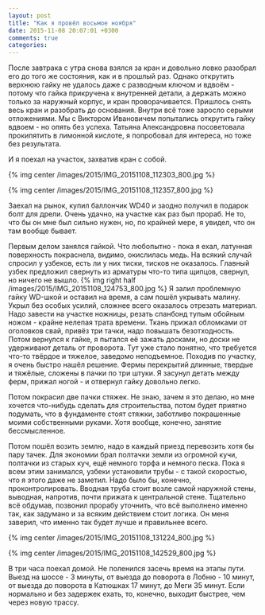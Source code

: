 ```yaml
---
layout: post
title: "Как я провёл восьмое ноября"
date: 2015-11-08 20:07:01 +0300
comments: true
categories: 
---
```

После завтрака с утра снова взялся за кран и довольно ловко разобрал его до того же состояния, как и в прошлый раз. Однако открутить верхнюю гайку не удалось даже с разводным ключом и вдвоём - потому что гайка прикручена к внутренней детали, а держать можно только за наружный корпус, и кран проворачивается. Пришлось снять весь кран и разобрать до основания. Внутри всё тоже заросло серыми отложениями. Мы с Виктором Ивановичем попытались открутить гайку вдвоем - но опять без успеха. Татьяна Александровна посоветовала прокипятить в лимонной кислоте, я попробовал для интереса, но тоже без результата. 

И я поехал на участок, захватив кран с собой. 

{% img center /images/2015/IMG_20151108_112303_800.jpg %}

{% img center /images/2015/IMG_20151108_112357_800.jpg %}

Заехал на рынок, купил баллончик WD40 и заодно получил в подарок болт для дрели. Очень удачно, на участке как раз был прораб. Не то, что бы он мне был сильно нужен, но, по крайней мере, я увидел, что он там вообще бывает.

Первым делом занялся гайкой. Что любопытно - пока я ехал, латунная поверхность покраснела, видимо, окислилась медь. На всякий случай спросил у узбеков, есть ли у них тиски, тисков не оказалось. Главный узбек предложил свернуть из арматуры что-то типа щипцов, свернул, но ничего не вышло. {% img right half /images/2015/IMG_20151108_124753_800.jpg %} Я залил проблемную гайку WD-шкой и оставил на время, а сам пошёл укрывать малину. Укрыл без особых усилий, сложнее всего оказалось отрезать материал. Надо завести на участке ножницы, резать спанбонд тупым обойным ножом - крайне нелепая трата времени. Ткань прижал обломками от оголовков свай, привёз три тачки, надо повышать безотходность. Потом вернулся к гайке, я пытался её зажать досками, но доски не удерживают деталь от проворота. Тут уже стало понятно, что требуется что-то твёрдое и тяжелое, заведомо неподъемное. Походив по участку, я очень быстро нашёл решение. Фермы перекрытий длинные, твердые и тяжёлые, сложены в пачки по три штуки. Я засунул детать между ферм, прижал ногой - и отвернул гайку довольно легко.

Потом покрасил две пачки стяжек. Не знаю, зачем я это делаю, но мне хочется что-нибудь сделать для строительства, потом будет приятно подумать, что в фундаменте стоят стяжки, заботливо покрашенные моими собственными руками. Хотя вообще, конечно, занятие бессмысленное.

Потом пошёл возить землю, надо в каждый приезд перевозить хотя бы пару тачек. Для экономии брал полтачки земли из огромной кучи, полтачки из старых куч, ещё немного торфа и немного песка.  Пока я всем этим занимался, узбеки установили трубы - с такой скоростью, что я этого даже не заметил. Надо было бы, конечно, проконтролировать. Вводная труба стоит возле самой наружной стены, выводная, напротив, почти прижата к центральной стене. Тщательно всё обдумав, позвонил прорабу уточнить, что всё выполнено именно так, как задумано и за всяким действием стоит логика. Он меня заверил, что именно так будет лучше и правильнее всего.

{% img center /images/2015/IMG_20151108_131224_800.jpg %}

{% img center /images/2015/IMG_20151108_142529_800.jpg %}

В три часа поехал домой. Не поленился засечь время на этапы пути. Выезд на шоссе - 3 минуты, от выезда до поворота в Лобню - 10 минут, от выезда до поворота в Катюшках 17 минут, до Меги 35 минут. Если нормально и без задержек ехать, то, конечно, выходит быстрее, чем через новую трассу.
